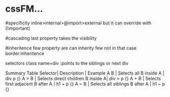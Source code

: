 # cssFM...

#specificity
 inline>internal>@import>external
 but it can override with (!important)

#cascading
 last property takes the visibility

#inheritence
 few property are can inherity few not in that case
 border:inheritence 

 selectors
 class name+div :points to the siblings or next div

 Summary Table
Selector|	Description	                   |  Example
A B	   | Selects all B inside A	           |  div p {}
A > B  | Selects direct children B inside A|  div > p {}
A + B  | Selects first adjacent B after A  |  h1 + p {}
A ~ B  | Selects all siblings B after A	   |  h1 ~ p {}
